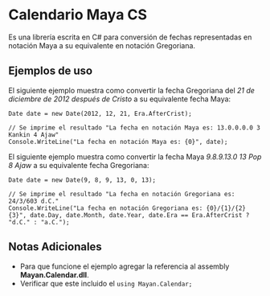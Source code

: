 Calendario Maya CS
==================

Es una librería escrita en C# para conversión de fechas representadas en notación Maya a su equivalente en notación Gregoriana.


Ejemplos de uso
---------------

El siguiente ejemplo muestra como convertir la fecha Gregoriana del *21 de diciembre de 2012 después de Cristo* a su equivalente fecha Maya:

    Date date = new Date(2012, 12, 21, Era.AfterCrist);

    // Se imprime el resultado "La fecha en notación Maya es: 13.0.0.0.0 3 Kankin 4 Ajaw"
    Console.WriteLine("La fecha en notación Maya es: {0}", date);


El siguiente ejemplo muestra como convertir la fecha Maya *9.8.9.13.0 13 Pop 8 Ajaw* a su equivalente fecha Gregoriana:

    Date date = new Date(9, 8, 9, 13, 0, 13);

    // Se imprime el resultado "La fecha en notación Gregoriana es: 24/3/603 d.C."
    Console.WriteLine("La fecha en notación Gregoriana es: {0}/{1}/{2} {3}", date.Day, date.Month, date.Year, date.Era == Era.AfterCrist ? "d.C." : "a.C.");

Notas Adicionales
-----------------

- Para que funcione el ejemplo agregar la referencia al assembly **Mayan.Calendar.dll**.
- Verificar que este incluido el `using Mayan.Calendar;`

